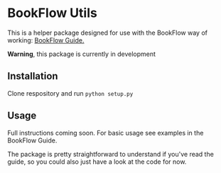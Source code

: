 # BookFlow Utils

This is a helper package designed for use with the BookFlow way of working: [BookFlow Guide.](https://bookflow.jeroenfranse.com)

**Warning**, this package is currently in development

## Installation

Clone respository and run `python setup.py`

## Usage

Full instructions coming soon. For basic usage see examples in the BookFlow Guide.

The package is pretty straightforward to understand if you've read the guide, so you could also just have a look at the code for now.
